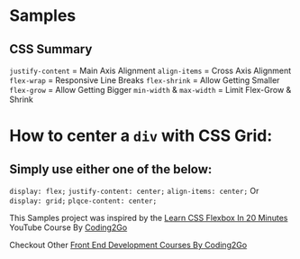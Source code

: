 # Samples

## CSS Summary
```justify-content``` = Main Axis Alignment
```align-items``` = Cross Axis Alignment
```flex-wrap``` = Responsive Line Breaks
```flex-shrink``` = Allow Getting Smaller
```flex-grow``` = Allow Getting Bigger
```min-width``` & ```max-width``` = Limit Flex-Grow & Shrink

# How to center a ```div```  with CSS Grid:  
## Simply use either one of the below:  

```display: flex;```
```justify-content: center;```
```align-items: center;```
Or  
```display: grid;```
```plqce-content: center;```  

This Samples project was inspired by the [Learn CSS Flexbox In 20 Minutes](https://youtu.be/wsTv9y931o8?feature=shared) YouTube Course By [Coding2Go](https://www.youtube.com/@coding2go)  

Checkout Other [Front End Development Courses By Coding2Go](https://coding2go.com/)
